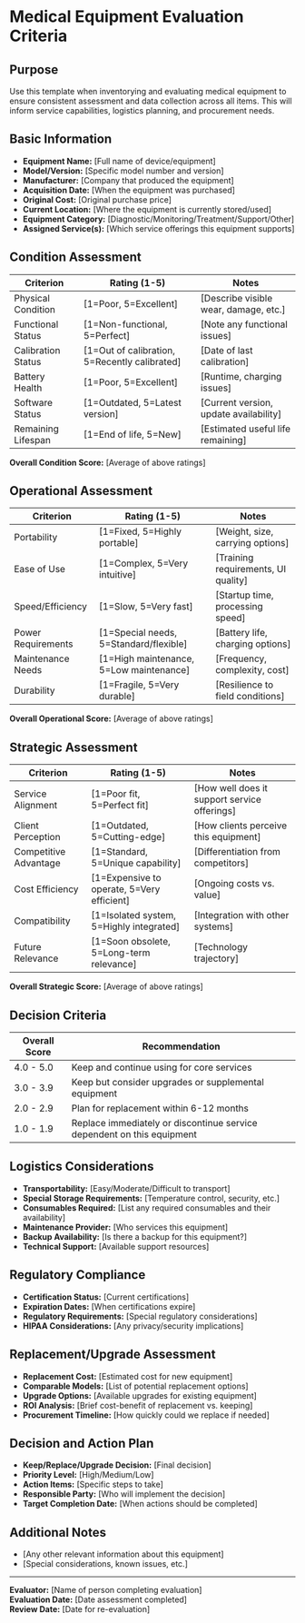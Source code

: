 # Medical Equipment Evaluation Criteria
<!-- Created: This template provides standardized criteria for evaluating medical equipment during inventory assessment, ensuring consistent decision-making about what equipment to keep, upgrade, or replace. Last updated: 2025-05-17 -->

## Purpose
Use this template when inventorying and evaluating medical equipment to ensure consistent assessment and data collection across all items. This will inform service capabilities, logistics planning, and procurement needs.

## Basic Information
- **Equipment Name:** [Full name of device/equipment]
- **Model/Version:** [Specific model number and version]
- **Manufacturer:** [Company that produced the equipment]
- **Acquisition Date:** [When the equipment was purchased]
- **Original Cost:** [Original purchase price]
- **Current Location:** [Where the equipment is currently stored/used]
- **Equipment Category:** [Diagnostic/Monitoring/Treatment/Support/Other]
- **Assigned Service(s):** [Which service offerings this equipment supports]

## Condition Assessment
| Criterion | Rating (1-5) | Notes |
|-----------|--------------|-------|
| Physical Condition | [1=Poor, 5=Excellent] | [Describe visible wear, damage, etc.] |
| Functional Status | [1=Non-functional, 5=Perfect] | [Note any functional issues] |
| Calibration Status | [1=Out of calibration, 5=Recently calibrated] | [Date of last calibration] |
| Battery Health | [1=Poor, 5=Excellent] | [Runtime, charging issues] |
| Software Status | [1=Outdated, 5=Latest version] | [Current version, update availability] |
| Remaining Lifespan | [1=End of life, 5=New] | [Estimated useful life remaining] |

**Overall Condition Score:** [Average of above ratings]

## Operational Assessment
| Criterion | Rating (1-5) | Notes |
|-----------|--------------|-------|
| Portability | [1=Fixed, 5=Highly portable] | [Weight, size, carrying options] |
| Ease of Use | [1=Complex, 5=Very intuitive] | [Training requirements, UI quality] |
| Speed/Efficiency | [1=Slow, 5=Very fast] | [Startup time, processing speed] |
| Power Requirements | [1=Special needs, 5=Standard/flexible] | [Battery life, charging options] |
| Maintenance Needs | [1=High maintenance, 5=Low maintenance] | [Frequency, complexity, cost] |
| Durability | [1=Fragile, 5=Very durable] | [Resilience to field conditions] |

**Overall Operational Score:** [Average of above ratings]

## Strategic Assessment
| Criterion | Rating (1-5) | Notes |
|-----------|--------------|-------|
| Service Alignment | [1=Poor fit, 5=Perfect fit] | [How well does it support service offerings] |
| Client Perception | [1=Outdated, 5=Cutting-edge] | [How clients perceive this equipment] |
| Competitive Advantage | [1=Standard, 5=Unique capability] | [Differentiation from competitors] |
| Cost Efficiency | [1=Expensive to operate, 5=Very efficient] | [Ongoing costs vs. value] |
| Compatibility | [1=Isolated system, 5=Highly integrated] | [Integration with other systems] |
| Future Relevance | [1=Soon obsolete, 5=Long-term relevance] | [Technology trajectory] |

**Overall Strategic Score:** [Average of above ratings]

## Decision Criteria
| Overall Score | Recommendation |
|---------------|----------------|
| 4.0 - 5.0 | Keep and continue using for core services |
| 3.0 - 3.9 | Keep but consider upgrades or supplemental equipment |
| 2.0 - 2.9 | Plan for replacement within 6-12 months |
| 1.0 - 1.9 | Replace immediately or discontinue service dependent on this equipment |

## Logistics Considerations
- **Transportability:** [Easy/Moderate/Difficult to transport]
- **Special Storage Requirements:** [Temperature control, security, etc.]
- **Consumables Required:** [List any required consumables and their availability]
- **Maintenance Provider:** [Who services this equipment]
- **Backup Availability:** [Is there a backup for this equipment?]
- **Technical Support:** [Available support resources]

## Regulatory Compliance
- **Certification Status:** [Current certifications]
- **Expiration Dates:** [When certifications expire]
- **Regulatory Requirements:** [Special regulatory considerations]
- **HIPAA Considerations:** [Any privacy/security implications]

## Replacement/Upgrade Assessment
- **Replacement Cost:** [Estimated cost for new equipment]
- **Comparable Models:** [List of potential replacement options]
- **Upgrade Options:** [Available upgrades for existing equipment]
- **ROI Analysis:** [Brief cost-benefit of replacement vs. keeping]
- **Procurement Timeline:** [How quickly could we replace if needed]

## Decision and Action Plan
- **Keep/Replace/Upgrade Decision:** [Final decision]
- **Priority Level:** [High/Medium/Low]
- **Action Items:** [Specific steps to take]
- **Responsible Party:** [Who will implement the decision]
- **Target Completion Date:** [When actions should be completed]

## Additional Notes
- [Any other relevant information about this equipment]
- [Special considerations, known issues, etc.]

---

**Evaluator:** [Name of person completing evaluation]  
**Evaluation Date:** [Date assessment completed]  
**Review Date:** [Date for re-evaluation] 